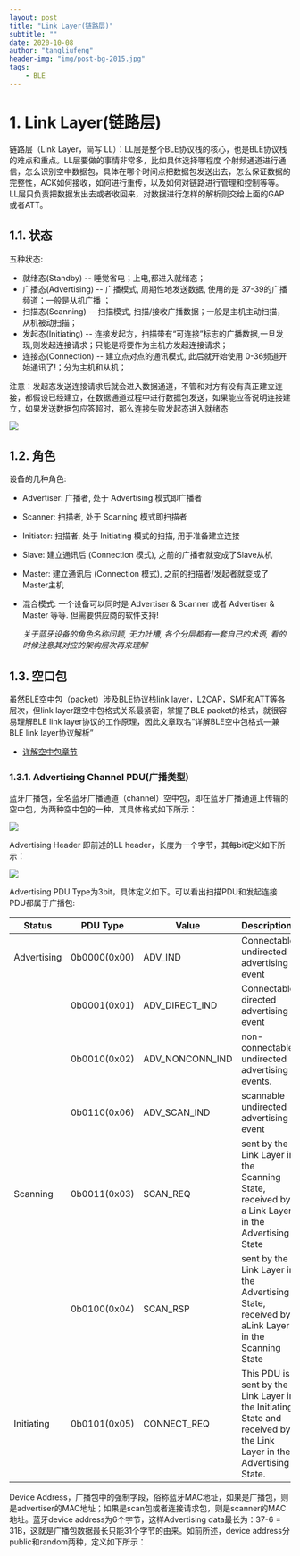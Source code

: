 ```yaml
---
layout: post
title: "Link Layer(链路层)"
subtitle: ""
date: 2020-10-08
author: "tangliufeng"
header-img: "img/post-bg-2015.jpg"
tags: 
    - BLE
---
```



# 1. Link Layer(链路层)

链路层（Link Layer，简写 LL）：LL层是整个BLE协议栈的核心，也是BLE协议栈的难点和重点。LL层要做的事情非常多，比如具体选择哪程度 个射频通道进行通信，怎么识别空中数据包，具体在哪个时间点把数据包发送出去，怎么保证数据的完整性，ACK如何接收，如何进行重传，以及如何对链路进行管理和控制等等。LL层只负责把数据发出去或者收回来，对数据进行怎样的解析则交给上面的GAP或者ATT。

## 1.1. 状态

五种状态:

  - 就绪态(Standby) -- 睡觉省电；上电,都进入就绪态；
  - 广播态(Advertising) -- 广播模式, 周期性地发送数据, 使用的是 37-39的广播频道；一般是从机广播 ；
  - 扫描态(Scanning) --  扫描模式, 扫描/接收广播数据；一般是主机主动扫描，从机被动扫描；
  - 发起态(Initiating) --  连接发起方，扫描带有“可连接”标志的广播数据,一旦发现,则发起连接请求；只能是将要作为主机方发起连接请求；
  - 连接态(Connection)   -- 建立点对点的通讯模式, 此后就开始使用 0-36频道开始通讯了!；分为主机和从机；

注意：发起态发送连接请求后就会进入数据通道，不管和对方有没有真正建立连接，都假设已经建立，在数据通道过程中进行数据包发送，如果能应答说明连接建立，如果发送数据包应答超时，那么连接失败发起态进入就绪态


![](http://www.wowotech.net/content/uploadfile/201603/0b4e534c15ee5ffb7cb0d24c67fa1a0f20160312143237.gif)


## 1.2. 角色

设备的几种角色:

- Advertiser: 广播者, 处于 Advertising 模式即广播者
- Scanner: 扫描者, 处于 Scanning 模式即扫描者
- Initiator: 扫描者, 处于 Initiating 模式的扫描, 用于准备建立连接
- Slave: 建立通讯后 (Connection 模式), 之前的广播者就变成了Slave从机
- Master: 建立通讯后 (Connection 模式), 之前的扫描者/发起者就变成了Master主机
- 混合模式: 一个设备可以同时是 Advertiser & Scanner 或者 Advertiser & Master 等等. 但需要供应商的软件支持!


  _关于蓝牙设备的角色名称问题, 无力吐槽, 各个分层都有一套自己的术语, 看的时候注意其对应的架构层次再来理解_

## 1.3. 空口包



虽然BLE空中包（packet）涉及BLE协议栈link layer，L2CAP，SMP和ATT等各层次，但link layer跟空中包格式关系最紧密，掌握了BLE packet的格式，就很容易理解BLE link layer协议的工作原理，因此文章取名“详解BLE空中包格式—兼BLE link layer协议解析”

- [详解空中包章节](./packet.md)


### 1.3.1. Advertising Channel PDU(广播类型)

蓝牙广播包，全名蓝牙广播通道（channel）空中包，即在蓝牙广播通道上传输的空中包，为两种空中包的一种，其具体格式如下所示：

![](https://upload-images.jianshu.io/upload_images/2959133-59c8ad41ce03d097.png?imageMogr2/auto-orient/strip|imageView2/2/w/1049/format/webp)

Advertising Header 即前述的LL header，长度为一个字节，其每bit定义如下所示：

![](https://upload-images.jianshu.io/upload_images/2959133-d082213e204ae17e.png?imageMogr2/auto-orient/strip|imageView2/2/w/1020/format/webp)


Advertising PDU Type为3bit，具体定义如下。可以看出扫描PDU和发起连接PDU都属于广播包:

| Status      | PDU Type     | Value           | Description                                                                                                         |
| ----------- | ------------ | --------------- | :------------------------------------------------------------------------------------------------------------------ |
| Advertising | 0b0000(0x00) | ADV_IND         | Connectable undirected advertising event                                                                            |
|             | 0b0001(0x01) | ADV_DIRECT_IND  | Connectable directed advertising event                                                                              |
|             | 0b0010(0x02) | ADV_NONCONN_IND | non-connectable undirected advertising events.                                                                      |
|             | 0b0110(0x06) | ADV_SCAN_IND  | scannable undirected advertising event                                                                              |
| Scanning    | 0b0011(0x03) | SCAN_REQ        | sent by the Link Layer in the Scanning State, received by a Link Layer in the Advertising State                     |
|             | 0b0100(0x04) | SCAN_RSP        | sent by the Link Layer in the Advertising State, received by aLink Layer in the Scanning State                      |
| Initiating  | 0b0101(0x05) | CONNECT_REQ     | This PDU is sent by the Link Layer in the Initiating State and received by the Link Layer in the Advertising State. |


Device Address，广播包中的强制字段，俗称蓝牙MAC地址，如果是广播包，则是advertiser的MAC地址；如果是scan包或者连接请求包，则是scanner的MAC地址。蓝牙device address为6个字节，这样Advertising data最长为：37-6 = 31B，这就是广播包数据最长只能31个字节的由来。如前所述，device address分public和random两种，定义如下所示：



